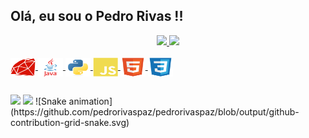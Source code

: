 
## Olá, eu sou o Pedro Rivas !!

<div align="center">
  <a href="https://github.com/pedrorivaspaz">
  <img height="180em" src="https://github-readme-stats.vercel.app/api?username=pedrorivaspaz&show_icons=true&theme=dracula&include_all_commits=true&count_private=true"/>
  <img height="180em" src="https://github-readme-stats.vercel.app/api/top-langs/?username=pedrorivaspaz&layout=compact&langs_count=7&theme=dracula"/>
</div>

<div style="display: inline_block"><br>
  <img align="center" alt="Pedro-Ruby" height="30" width="40" src="https://raw.githubusercontent.com/devicons/devicon/master/icons/ruby/ruby-plain.svg">
  <img align="center" alt="Pedro-Java" height="30" width="40" src="https://raw.githubusercontent.com/devicons/devicon/master/icons/java/java-original-wordmark.svg">
  <img align="center" alt="Pedro-Python" height="30" width="40" src="https://raw.githubusercontent.com/devicons/devicon/master/icons/python/python-original.svg">
  <img align="center" alt="Pedro-Js" height="30" width="40" src="https://raw.githubusercontent.com/devicons/devicon/master/icons/javascript/javascript-plain.svg">
  <img align="center" alt="Pedro-HTML" height="30" width="40" src="https://raw.githubusercontent.com/devicons/devicon/master/icons/html5/html5-original.svg">
  <img align="center" alt="Pedro-CSS" height="30" width="40" src="https://raw.githubusercontent.com/devicons/devicon/master/icons/css3/css3-original.svg">
</div>
  
  ##
  
<div> 
  <a href="https://www.linkedin.com/in/pedro-rivas-3336021ba/" target="_blank"><img src="https://img.shields.io/badge/-LinkedIn-%230077B5?style=for-the-badge&logo=linkedin&logoColor=white" target="_blank"></a> 
  <a href = "mailto:pedro-rivas2003@hotmail.com"><img src="https://img.shields.io/badge/-Hotmail-%23333?style=for-the-badge&logo=gmail&logoColor=white" target="_blank"></a>
  ![Snake animation](https://github.com/pedrorivaspaz/pedrorivaspaz/blob/output/github-contribution-grid-snake.svg)
<div>

